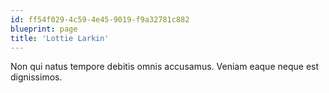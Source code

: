 ```yaml
---
id: ff54f029-4c59-4e45-9019-f9a32781c882
blueprint: page
title: 'Lottie Larkin'
---
```

Non qui natus tempore debitis omnis accusamus. Veniam eaque neque est dignissimos.